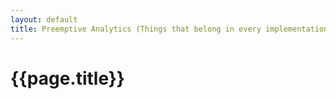 ```yaml
---
layout: default
title: Preemptive Analytics (Things that belong in every implementation)
---
```

# {{page.title}}
